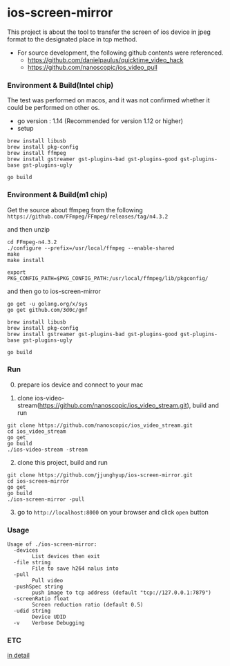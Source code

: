 # ios-screen-mirror
This project is about the tool to transfer the screen of ios device in jpeg format to the designated place in tcp method.

 - For source development, the following github contents were referenced.
   - https://github.com/danielpaulus/quicktime_video_hack
   - https://github.com/nanoscopic/ios_video_pull
   
### Environment & Build(Intel chip)
The test was performed on macos, and it was not confirmed whether it could be performed on other os.
 - go version : 1.14 (Recommended for version 1.12 or higher)
 - setup
 ```
 brew install libusb
 brew install pkg-config
 brew install ffmpeg
 brew install gstreamer gst-plugins-bad gst-plugins-good gst-plugins-base gst-plugins-ugly
 
 go build
 ```

### Environment & Build(m1 chip)
Get the source about ffmpeg from the following `https://github.com/FFmpeg/FFmpeg/releases/tag/n4.3.2`

and then unzip

```
cd FFmpeg-n4.3.2
./configure --prefix=/usr/local/ffmpeg --enable-shared
make
make install

export PKG_CONFIG_PATH=$PKG_CONFIG_PATH:/usr/local/ffmpeg/lib/pkgconfig/
```

and then go to ios-screen-mirror

```
go get -u golang.org/x/sys
go get github.com/3d0c/gmf

brew install libusb
brew install pkg-config
brew install gstreamer gst-plugins-bad gst-plugins-good gst-plugins-base gst-plugins-ugly

go build
```

### Run
0. prepare ios device and connect to your mac

1. clone ios-video-stream(https://github.com/nanoscopic/ios_video_stream.git), build and run
```
git clone https://github.com/nanoscopic/ios_video_stream.git
cd ios_video_stream
go get
go build
./ios-video-stream -stream
```

2. clone this project, build and run
```
git clone https://github.com/jjunghyup/ios-screen-mirror.git
cd ios-screen-mirror
go get
go build
./ios-screen-mirror -pull
```

3. go to `http://localhost:8000` on your browser and click `open` button

### Usage
```
Usage of ./ios-screen-mirror:
  -devices
    	List devices then exit
  -file string
    	File to save h264 nalus into
  -pull
    	Pull video
  -pushSpec string
    	push image to tcp address (default "tcp://127.0.0.1:7879")
  -screenRatio float
    	Screen reduction ratio (default 0.5)
  -udid string
    	Device UDID
  -v	Verbose Debugging
```

### ETC
[in detail](https://velog.io/@chacha/아이폰-미러링-툴-소개)
